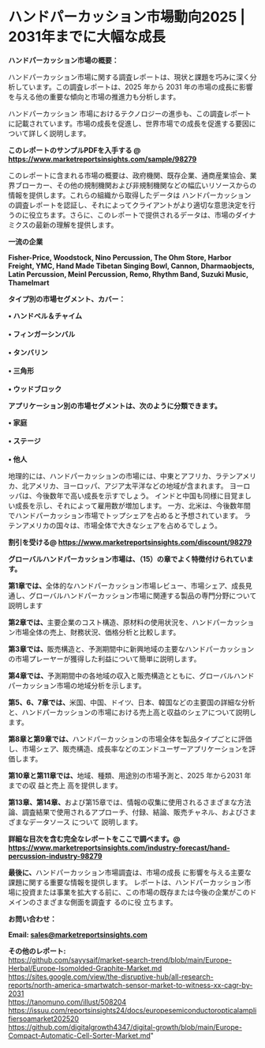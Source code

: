 # ハンドパーカッション市場動向2025 | 2031年までに大幅な成長

<strong><b>ハンドパーカッション市場の概要：</b></strong>

ハンドパーカッション市場に関する調査レポートは、現状と課題を巧みに深く分析しています。この調査レポートは、2025 年から 2031 年の市場の成長に影響を与える他の重要な傾向と市場の推進力も分析します。

ハンドパーカッション 市場におけるテクノロジーの進歩も、この調査レポートに記載されています。市場の成長を促進し、世界市場での成長を促進する要因について詳しく説明します。

<strong>このレポートのサンプルPDFを入手する @ <a href=https://www.marketreportsinsights.com/sample/98279>https://www.marketreportsinsights.com/sample/98279</a></strong>

このレポートに含まれる市場の概要は、政府機関、既存企業、通商産業協会、業界ブローカー、その他の規制機関および非規制機関などの幅広いリソースからの情報を提供します。これらの組織から取得したデータは ハンドパーカッション の調査レポートを認証し、それによってクライアントがより適切な意思決定を行うのに役立ちます。さらに、このレポートで提供されるデータは、市場のダイナミクスの最新の理解を提供します。

<strong>一流の企業</strong>

<strong><b>Fisher-Price, Woodstock, Nino Percussion, The Ohm Store, Harbor Freight, YMC, Hand Made Tibetan Singing Bowl, Cannon, Dharmaobjects, Latin Percussion, Meinl Percussion, Remo, Rhythm Band, Suzuki Music, Thamelmart</b></strong>

<strong><b>タイプ別の市場セグメント、カバー：</b></strong>

<strong>• ハンドベル＆チャイム<br><br>• フィンガーシンバル<br><br>• タンバリン<br><br>• 三角形<br><br>• ウッドブロック</strong>

<strong><b>アプリケーション別の市場セグメントは、次のように分類できます。</b></strong>

<strong>• 家庭<br><br>• ステージ<br><br>• 他人</strong>

 地理的には、ハンドパーカッションの市場には、中東とアフリカ、ラテンアメリカ、北アメリカ、ヨーロッパ、アジア太平洋などの地域が含まれます。 ヨーロッパは、今後数年で高い成長を示すでしょう。 インドと中国も同様に目覚ましい成長を示し、それによって雇用数が増加します。 一方、北米は、今後数年間でハンドパーカッション市場でトップシェアを占めると予想されています。 ラテンアメリカの国々は、市場全体で大きなシェアを占めるでしょう。

<strong>割引を受ける@ <a href=https://www.marketreportsinsights.com/discount/98279>https://www.marketreportsinsights.com/discount/98279</a></strong>

<strong><b>グローバルハンドパーカッション市場は、（15）の章でよく特徴付けられています。</b></strong>

<strong><b>第</b></strong><strong><b>1章では、</b></strong>全体的なハンドパーカッション市場レビュー、市場シェア、成長見通し、グローバルハンドパーカッション市場に関連する製品の専門分野について説明します

<strong><b>第2章では、</b></strong>主要企業のコスト構造、原材料の使用状況を、ハンドパーカッション市場全体の売上、財務状況、価格分析と比較します。

<strong><b>第3章では、</b></strong>販売構造と、予測期間中に新興地域の主要なハンドパーカッションの市場プレーヤーが獲得した利益について簡単に説明します。

<strong><b>第4章では、</b></strong>予測期間中の各地域の収入と販売構造とともに、グローバルハンドパーカッション市場の地域分析を示します。

<strong><b>第5、6、7章では、</b></strong>米国、中国、ドイツ、日本、韓国などの主要国の詳細な分析と、ハンドパーカッションの市場における売上高と収益のシェアについて説明します。

<strong><b>第8章と第9章では、</b></strong>ハンドパーカッションの市場全体を製品タイプごとに評価し、市場シェア、販売構造、成長率などのエンドユーザーアプリケーションを評価します。

<strong><b>第10章と第11章では、</b></strong>地域、種類、用途別の市場予測と、2025 年から2031 年までの収 益と売上 高を提供します。

<strong><b>第13章、第14章、</b></strong>および第15章では、情報の収集に使用されるさまざまな方法論、調査結果で使用されるアプローチ、付録、結論、販売チャネル、およびさまざまなデータソース について 説明します。

<strong>詳細な目次を含む完全なレポートをここで調べます。@ <a href=https://www.marketreportsinsights.com/industry-forecast/hand-percussion-industry-98279>https://www.marketreportsinsights.com/industry-forecast/hand-percussion-industry-98279</a></strong>

<strong><b>最後に、</b></strong>ハンドパーカッション市場調査は、市場の成長 に影響を</a>与える主要な課題に関する重要な情報を提供します。 レポートは、ハンドパーカッション市場に投資または事業を拡大する前に、この市場の既存または今後の企業がこのドメインのさまざまな側面を調査す るのに役 立ちます。

<strong><b>お問い合わせ：</b></strong>

<strong>Email: </strong><a href=mailto:sales@marketreportsinsights.com><strong>sales@marketreportsinsights.com</strong></a>

<strong>その他のレポート:</strong>
<br>
<a href=https://github.com/sayysaif/market-search-trend/blob/main/Europe-Herbal/Europe-Isomolded-Graphite-Market.md>https://github.com/sayysaif/market-search-trend/blob/main/Europe-Herbal/Europe-Isomolded-Graphite-Market.md</a>
<br>
<a href=https://sites.google.com/view/the-disruptive-hub/all-research-reports/north-america-smartwatch-sensor-market-to-witness-xx-cagr-by-2031>https://sites.google.com/view/the-disruptive-hub/all-research-reports/north-america-smartwatch-sensor-market-to-witness-xx-cagr-by-2031</a>
<br>
<a href=https://tanomuno.com/illust/508204>https://tanomuno.com/illust/508204</a>
<br>
<a href=https://issuu.com/reportsinsights24/docs/europesemiconductoropticalamplifiersoamarket202520>https://issuu.com/reportsinsights24/docs/europesemiconductoropticalamplifiersoamarket202520</a>
<br>
<a href=https://github.com/digitalgrowth4347/digital-growth/blob/main/Europe-Compact-Automatic-Cell-Sorter-Market.md>https://github.com/digitalgrowth4347/digital-growth/blob/main/Europe-Compact-Automatic-Cell-Sorter-Market.md</a>"
